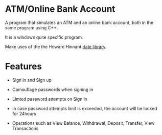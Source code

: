 # ATM/Online Bank Account
A program that simulates an ATM and an online bank account, both in the same program using C++.

It is a windows quite specific program.

Make uses of the the Howard Hinnant [date library](https://github.com/HowardHinnant/date).

# Features
- Sign in and Sign up

- Camouflage passwords when signing in
- Limted password attempts on Sign in
- In case password attempts limit is exceeded, the account will be locked for 24hours
- Operations such as View Balance, Withdrawal, Deposit, Transfer, View Transactions
